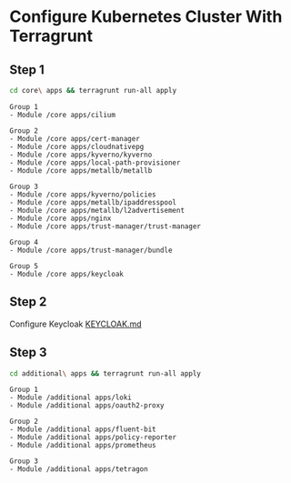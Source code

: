 # Configure Kubernetes Cluster With Terragrunt

## Step 1
```bash
cd core\ apps && terragrunt run-all apply
```
```
Group 1
- Module /core apps/cilium

Group 2
- Module /core apps/cert-manager
- Module /core apps/cloudnativepg
- Module /core apps/kyverno/kyverno
- Module /core apps/local-path-provisioner
- Module /core apps/metallb/metallb

Group 3
- Module /core apps/kyverno/policies
- Module /core apps/metallb/ipaddresspool
- Module /core apps/metallb/l2advertisement
- Module /core apps/nginx
- Module /core apps/trust-manager/trust-manager

Group 4
- Module /core apps/trust-manager/bundle

Group 5
- Module /core apps/keycloak
```

## Step 2
Configure Keycloak [KEYCLOAK.md](https://github.com/Puhhh/Kubernetes/blob/main/KEYCLOAK.md)

## Step 3
```bash
cd additional\ apps && terragrunt run-all apply
```
```
Group 1
- Module /additional apps/loki
- Module /additional apps/oauth2-proxy

Group 2
- Module /additional apps/fluent-bit
- Module /additional apps/policy-reporter
- Module /additional apps/prometheus

Group 3
- Module /additional apps/tetragon
```